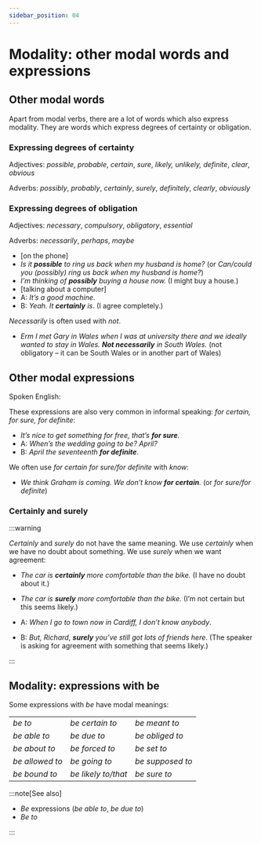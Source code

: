 ```yaml
---
sidebar_position: 04
---
```


# Modality: other modal words and expressions

## Other modal words

Apart from modal verbs, there are a lot of words which also express modality. They are words which express degrees of certainty or obligation.

### Expressing degrees of certainty

Adjectives: *possible*, *probable*, *certain*, *sure*, *likely, unlikely, definite*, *clear*, *obvious*

Adverbs: *possibly*, *probably*, *certainly*, *surely*, *definitely*, *clearly*, *obviously*

### Expressing degrees of obligation

Adjectives: *necessary*, *compulsory*, *obligatory*, *essential*

Adverbs: *necessarily*, *perhaps*, *maybe*

- \[on the phone\]
- *Is it **possible** to ring us back when my husband is home?* (or *Can/could you (possibly) ring us back when my husband is home?*)
- *I’m thinking of **possibly** buying a house now.* (I might buy a house.)
- \[talking about a computer\]
- A: *It’s a good machine*.
- B: *Yeah. It **certainly** is*. (I agree completely.)

*Necessarily* is often used with *not*.

- *Erm I met Gary in Wales when I was at university there and we ideally wanted to stay in Wales. **Not necessarily** in South Wales.* (not obligatory – it can be South Wales or in another part of Wales)

## Other modal expressions

Spoken English:

These expressions are also very common in informal speaking: *for certain, for sure, for definite*:

- *It’s nice to get something for free, that’s **for sure**.*
- A: *When’s the wedding going to be? April?*
- B: *April the seventeenth* ***for definite***.

We often use *for certain for sure/for definite* with *know*:

- *We think Graham is coming. We don’t know **for certain**.* (or *for sure/for definite*)

### Certainly and surely

:::warning

*Certainly* and *surely* do not have the same meaning. We use *certainly* when we have no doubt about something. We use *surely* when we want agreement:

- *The car is **certainly** more comfortable than the bike.* (I have no doubt about it.)
- *The car is **surely** more comfortable than the bike.* (I’m not certain but this seems likely.)

- A: *When I go to town now in Cardiff, I don’t know anybody*.
- B: *But, Richard*, ***surely*** *you’ve still got lots of friends here*. (The speaker is asking for agreement with something that seems likely.)

:::

## Modality: expressions with be

Some expressions with *be* have modal meanings:

<table><tbody><tr valign="top"><td><i>be to</i></td><td><i>be certain to</i></td><td><i>be meant to</i></td></tr><tr valign="top"><td><i>be able to</i></td><td><i>be due to</i></td><td><i>be obliged to</i></td></tr><tr valign="top"><td><i>be about to</i></td><td><i>be forced to</i></td><td><i>be set to</i></td></tr><tr valign="top"><td><i>be allowed to</i></td><td><i>be going to</i></td><td><i>be supposed to</i></td></tr><tr valign="top"><td><i>be bound to</i></td><td><i>be likely to/that</i></td><td><i>be sure to</i></td></tr></tbody></table>

:::note[See also]

- *Be* expressions (*be able to*, *be due to*)
- *Be to*

:::
